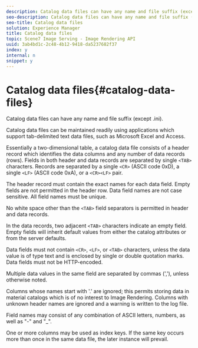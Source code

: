 ```yaml
---
description: Catalog data files can have any name and file suffix (except .ini).
seo-description: Catalog data files can have any name and file suffix (except .ini).
seo-title: Catalog data files
solution: Experience Manager
title: Catalog data files
topic: Scene7 Image Serving - Image Rendering API
uuid: 3ab4bd1c-2c48-4b12-9418-da5237682f37
index: y
internal: n
snippet: y
---
```


# Catalog data files{#catalog-data-files}

Catalog data files can have any name and file suffix (except .ini).

Catalog data files can be maintained readily using applications which support tab-delimited text data files, such as Microsoft Excel and Access.

Essentially a two-dimensional table, a catalog data file consists of a header record which identifies the data columns and any number of data records (rows). Fields in both header and data records are separated by single `<TAB>` characters. Records are separated by a single `<CR>` (ASCII code 0xD), a single `<LF>` (ASCII code 0xA), or a `<CR><LF>` pair.

The header record must contain the exact names for each data field. Empty fields are not permitted in the header row. Data field names are not case sensitive. All field names must be unique.

No white space other than the `<TAB>` field separators is permitted in header and data records.

In the data records, two adjacent `<TAB>` characters indicate an empty field. Empty fields will inherit default values from either the catalog attributes or from the server defaults.

Data fields must not contain `<CR>`, `<LF>`, or `<TAB>` characters, unless the data value is of type text and is enclosed by single or double quotation marks. Data fields must not be HTTP-encoded.

Multiple data values in the same field are separated by commas (','), unless otherwise noted.

Columns whose names start with '.' are ignored; this permits storing data in material catalogs which is of no interest to Image Rendering. Columns with unknown header names are ignored and a warning is written to the log file.

Field names may consist of any combination of ASCII letters, numbers, as well as "-" and "_".

One or more columns may be used as index keys. If the same key occurs more than once in the same data file, the later instance will prevail. 

